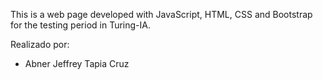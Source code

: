 This is a web page developed with JavaScript, HTML, CSS and Bootstrap for the testing period in Turing-IA.

Realizado por:  
- Abner Jeffrey Tapia Cruz
